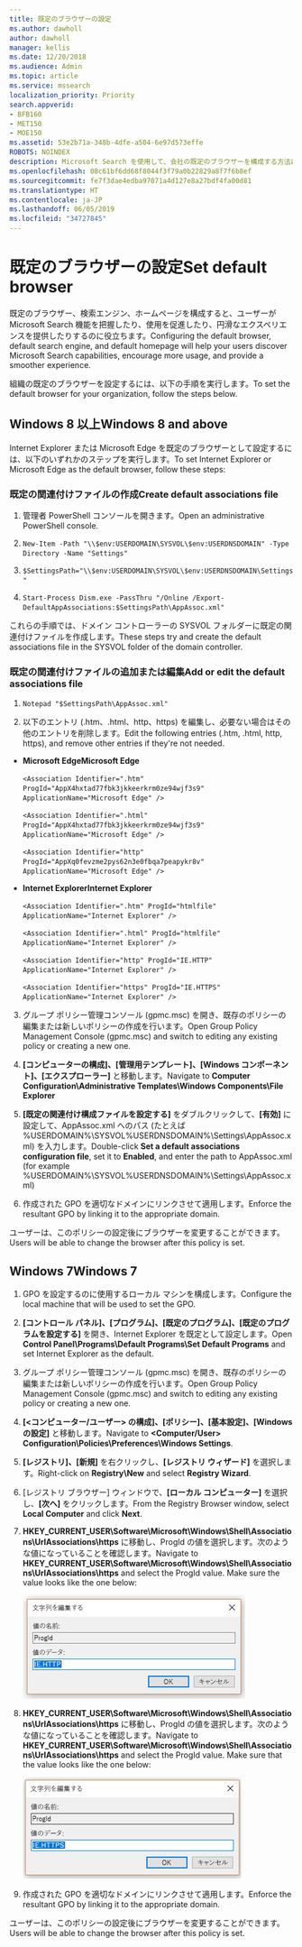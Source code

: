 ```yaml
---
title: 既定のブラウザーの設定
ms.author: dawholl
author: dawholl
manager: kellis
ms.date: 12/20/2018
ms.audience: Admin
ms.topic: article
ms.service: mssearch
localization_priority: Priority
search.appverid:
- BFB160
- MET150
- MOE150
ms.assetid: 53e2b71a-348b-4dfe-a504-6e97d573effe
ROBOTS: NOINDEX
description: Microsoft Search を使用して、会社の既定のブラウザーを構成する方法について説明します。
ms.openlocfilehash: 08c61bf6dd68f8044f3f79a0b22829a8f7f6b8ef
ms.sourcegitcommit: fe7f3dae4edba97071a4d127e8a27bdf4fa00d81
ms.translationtype: HT
ms.contentlocale: ja-JP
ms.lasthandoff: 06/05/2019
ms.locfileid: "34727845"
---
```

# <a name="set-default-browser"></a><span data-ttu-id="d68aa-103">既定のブラウザーの設定</span><span class="sxs-lookup"><span data-stu-id="d68aa-103">Set default browser</span></span>

  
<span data-ttu-id="d68aa-104">既定のブラウザー、検索エンジン、ホームページを構成すると、ユーザーが Microsoft Search 機能を把握したり、使用を促進したり、円滑なエクスペリエンスを提供したりするのに役立ちます。</span><span class="sxs-lookup"><span data-stu-id="d68aa-104">Configuring the default browser, default search engine, and default homepage will help your users discover Microsoft Search capabilities, encourage more usage, and provide a smoother experience.</span></span>
  
<span data-ttu-id="d68aa-105">組織の既定のブラウザーを設定するには、以下の手順を実行します。</span><span class="sxs-lookup"><span data-stu-id="d68aa-105">To set the default browser for your organization, follow the steps below.</span></span>
  
## <a name="windows-8-and-above"></a><span data-ttu-id="d68aa-106">Windows 8 以上</span><span class="sxs-lookup"><span data-stu-id="d68aa-106">Windows 8 and above</span></span>

<span data-ttu-id="d68aa-107">Internet Explorer または Microsoft Edge を既定のブラウザーとして設定するには、以下のいずれかのステップを実行します。</span><span class="sxs-lookup"><span data-stu-id="d68aa-107">To set Internet Explorer or Microsoft Edge as the default browser, follow these steps:</span></span>
  
### <a name="create-default-associations-file"></a><span data-ttu-id="d68aa-108">既定の関連付けファイルの作成</span><span class="sxs-lookup"><span data-stu-id="d68aa-108">Create default associations file</span></span>

1. <span data-ttu-id="d68aa-109">管理者 PowerShell コンソールを開きます。</span><span class="sxs-lookup"><span data-stu-id="d68aa-109">Open an administrative PowerShell console.</span></span>
    
2.  `New-Item -Path "\\$env:USERDOMAIN\SYSVOL\$env:USERDNSDOMAIN" -Type Directory -Name "Settings"`
    
3.  `$SettingsPath="\\$env:USERDOMAIN\SYSVOL\$env:USERDNSDOMAIN\Settings"`
    
4.  `Start-Process Dism.exe -PassThru "/Online /Export-DefaultAppAssociations:$SettingsPath\AppAssoc.xml"`
    
<span data-ttu-id="d68aa-110">これらの手順では、ドメイン コントローラーの SYSVOL フォルダーに既定の関連付けファイルを作成します。</span><span class="sxs-lookup"><span data-stu-id="d68aa-110">These steps try and create the default associations file in the SYSVOL folder of the domain controller.</span></span>
  
### <a name="add-or-edit-the-default-associations-file"></a><span data-ttu-id="d68aa-111">既定の関連付けファイルの追加または編集</span><span class="sxs-lookup"><span data-stu-id="d68aa-111">Add or edit the default associations file</span></span>

1. `Notepad "$SettingsPath\AppAssoc.xml"`
    
2. <span data-ttu-id="d68aa-112">以下のエントリ (.htm、.html、http、https) を編集し、必要ない場合はその他のエントリを削除します。</span><span class="sxs-lookup"><span data-stu-id="d68aa-112">Edit the following entries (.htm, .html, http, https), and remove other entries if they're not needed.</span></span>
    
  - <span data-ttu-id="d68aa-113">**Microsoft Edge**</span><span class="sxs-lookup"><span data-stu-id="d68aa-113">**Microsoft Edge**</span></span>
    
     `<Association Identifier=".htm" ProgId="AppX4hxtad77fbk3jkkeerkrm0ze94wjf3s9" ApplicationName="Microsoft Edge" />`
  
     `<Association Identifier=".html" ProgId="AppX4hxtad77fbk3jkkeerkrm0ze94wjf3s9" ApplicationName="Microsoft Edge" />`
  
     `<Association Identifier="http" ProgId="AppXq0fevzme2pys62n3e0fbqa7peapykr8v" ApplicationName="Microsoft Edge" />`
    
  - <span data-ttu-id="d68aa-114">**Internet Explorer**</span><span class="sxs-lookup"><span data-stu-id="d68aa-114">**Internet Explorer**</span></span>
    
     `<Association Identifier=".htm" ProgId="htmlfile" ApplicationName="Internet Explorer" />`
  
     `<Association Identifier=".html" ProgId="htmlfile" ApplicationName="Internet Explorer" />`
  
     `<Association Identifier="http" ProgId="IE.HTTP" ApplicationName="Internet Explorer" />`
  
     `<Association Identifier="https" ProgId="IE.HTTPS" ApplicationName="Internet Explorer" />`
    
3. <span data-ttu-id="d68aa-115">グループ ポリシー管理コンソール (gpmc.msc) を開き、既存のポリシーの編集または新しいポリシーの作成を行います。</span><span class="sxs-lookup"><span data-stu-id="d68aa-115">Open Group Policy Management Console (gpmc.msc) and switch to editing any existing policy or creating a new one.</span></span>
    
1. <span data-ttu-id="d68aa-116">**[コンピューターの構成]、[管理用テンプレート]、[Windows コンポーネント]、[エクスプローラー]** と移動します。</span><span class="sxs-lookup"><span data-stu-id="d68aa-116">Navigate to **Computer Configuration\Administrative Templates\Windows Components\File Explorer**</span></span>
    
2. <span data-ttu-id="d68aa-117">**[既定の関連付け構成ファイルを設定する]** をダブルクリックして、**[有効]** に設定して、AppAssoc.xml へのパス (たとえば %USERDOMAIN%\SYSVOL\%USERDNSDOMAIN%\Settings\AppAssoc.xml) を入力します。</span><span class="sxs-lookup"><span data-stu-id="d68aa-117">Double-click **Set a default associations configuration file**, set it to **Enabled**, and enter the path to AppAssoc.xml (for example %USERDOMAIN%\SYSVOL\%USERDNSDOMAIN%\Settings\AppAssoc.xml)</span></span>
    
4. <span data-ttu-id="d68aa-118">作成された GPO を適切なドメインにリンクさせて適用します。</span><span class="sxs-lookup"><span data-stu-id="d68aa-118">Enforce the resultant GPO by linking it to the appropriate domain.</span></span>
    
<span data-ttu-id="d68aa-119">ユーザーは、このポリシーの設定後にブラウザーを変更することができます。</span><span class="sxs-lookup"><span data-stu-id="d68aa-119">Users will be able to change the browser after this policy is set.</span></span>
  
## <a name="windows-7"></a><span data-ttu-id="d68aa-120">Windows 7</span><span class="sxs-lookup"><span data-stu-id="d68aa-120">Windows 7</span></span>

1. <span data-ttu-id="d68aa-121">GPO を設定するのに使用するローカル マシンを構成します。</span><span class="sxs-lookup"><span data-stu-id="d68aa-121">Configure the local machine that will be used to set the GPO.</span></span>
    
1. <span data-ttu-id="d68aa-122">**[コントロール パネル]、[プログラム]、[既定のプログラム]、[既定のプログラムを設定する]** を開き、Internet Explorer を既定として設定します。</span><span class="sxs-lookup"><span data-stu-id="d68aa-122">Open **Control Panel\Programs\Default Programs\Set Default Programs** and set Internet Explorer as the default.</span></span> 
    
2. <span data-ttu-id="d68aa-123">グループ ポリシー管理コンソール (gpmc.msc) を開き、既存のポリシーの編集または新しいポリシーの作成を行います。</span><span class="sxs-lookup"><span data-stu-id="d68aa-123">Open Group Policy Management Console (gpmc.msc) and switch to editing any existing policy or creating a new one.</span></span>
    
1. <span data-ttu-id="d68aa-124">**[\<コンピューター/ユーザー\> の構成]、[ポリシー]、[基本設定]、[Windows の設定]** と移動します。</span><span class="sxs-lookup"><span data-stu-id="d68aa-124">Navigate to **\<Computer/User\> Configuration\Policies\Preferences\Windows Settings**.</span></span>
    
2. <span data-ttu-id="d68aa-125">**[レジストリ]、[新規]** を右クリックし、**[レジストリ ウィザード]** を選択します。</span><span class="sxs-lookup"><span data-stu-id="d68aa-125">Right-click on **Registry\New** and select **Registry Wizard**.</span></span>
    
3. <span data-ttu-id="d68aa-126">[レジストリ ブラウザー] ウィンドウで、**[ローカル コンピューター]** を選択し、**[次へ]** をクリックします。</span><span class="sxs-lookup"><span data-stu-id="d68aa-126">From the Registry Browser window, select **Local Computer** and click **Next**.</span></span>
    
4. <span data-ttu-id="d68aa-p101">**HKEY_CURRENT_USER\Software\Microsoft\Windows\Shell\Associations\UrlAssociations\https** に移動し、ProgId の値を選択します。次のような値になっていることを確認します。</span><span class="sxs-lookup"><span data-stu-id="d68aa-p101">Navigate to **HKEY_CURRENT_USER\Software\Microsoft\Windows\Shell\Associations\UrlAssociations\https** and select the ProgId value. Make sure the value looks like the one below:</span></span> 
    
    ![[文字列の編集] で ProgID 値を選択する](media/f6173dcc-b898-4967-8c40-4b0fe411a92b.png)
  
5. <span data-ttu-id="d68aa-p102">**HKEY_CURRENT_USER\Software\Microsoft\Windows\Shell\Associations\UrlAssociations\https** に移動し、ProgId の値を選択します。次のような値になっていることを確認します。</span><span class="sxs-lookup"><span data-stu-id="d68aa-p102">Navigate to **HKEY_CURRENT_USER\Software\Microsoft\Windows\Shell\Associations\UrlAssociations\https** and select the ProgId value. Make sure that the value looks like the one below:</span></span> 
    
    ![[文字列の編集] で HTTPS の ProgID を選択する](media/3519e13b-4fe7-4d15-946c-82fd50fc49bb.png)
  
3. <span data-ttu-id="d68aa-133">作成された GPO を適切なドメインにリンクさせて適用します。</span><span class="sxs-lookup"><span data-stu-id="d68aa-133">Enforce the resultant GPO by linking it to the appropriate domain.</span></span>
    
<span data-ttu-id="d68aa-134">ユーザーは、このポリシーの設定後にブラウザーを変更することができます。</span><span class="sxs-lookup"><span data-stu-id="d68aa-134">Users will be able to change the browser after this policy is set.</span></span>